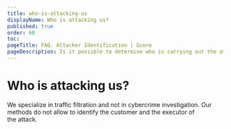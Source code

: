 ```yaml
---
title: who-is-attacking-us
displayName: Who is attacking us?
published: true
order: 60
toc:
pageTitle: FAQ. Attacker Identification | Gcore
pageDescription: Is it possible to determine who is carrying out the attack?
---
```

# Who is attacking us?

We specialize in traffic filtration and not in cybercrime investigation. Our methods do not allow to identify the customer and the executor of the attack.